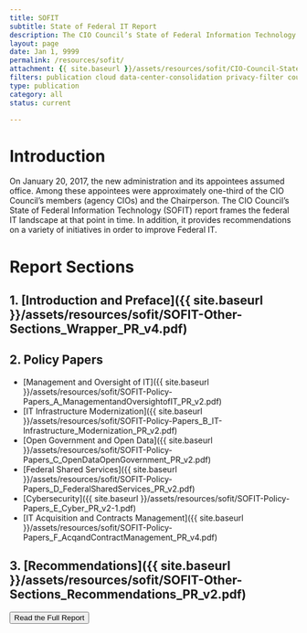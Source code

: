 ```yaml
---
title: SOFIT
subtitle: State of Federal IT Report
description: The CIO Council’s State of Federal Information Technology (SOFIT) report frames the federal IT landscape during the transition to the new administration in 2017. It also highlights recommendations to improve Federal IT.
layout: page
date: Jan 1, 9999
permalink: /resources/sofit/
attachment: {{ site.baseurl }}/assets/resources/sofit/CIO-Council-State-of-Federal-IT-Report-January-2017-1.pdf
filters: publication cloud data-center-consolidation privacy-filter council-operations cybersecurity accessibility current
type: publication
category: all
status: current

---
```

<!--Unlike other resource filters, which just create the resource card, this MD file also creates a landing page for SOFIT. The landing page shows the content below-->

# Introduction
On January 20, 2017, the new administration and its appointees assumed office. Among these appointees were approximately one-third of the CIO Council’s members (agency CIOs) and the Chairperson. The CIO Council’s State of Federal Information Technology (SOFIT) report frames the federal IT landscape at that point in time. In addition, it provides recommendations on a variety of initiatives in order to improve Federal IT.

# Report Sections
## 1. [Introduction and Preface]({{ site.baseurl }}/assets/resources/sofit/SOFIT-Other-Sections_Wrapper_PR_v4.pdf)
## 2. Policy Papers
  * [Management and Oversight of IT]({{ site.baseurl }}/assets/resources/sofit/SOFIT-Policy-Papers_A_ManagementandOversightofIT_PR_v2.pdf)
  * [IT Infrastructure Modernization]({{ site.baseurl }}/assets/resources/sofit/SOFIT-Policy-Papers_B_IT-Infrastructure_Modernization_PR_v2.pdf)
  * [Open Government and Open Data]({{ site.baseurl }}/assets/resources/sofit/SOFIT-Policy-Papers_C_OpenDataOpenGovernment_PR_v2.pdf)
  * [Federal Shared Services]({{ site.baseurl }}/assets/resources/sofit/SOFIT-Policy-Papers_D_FederalSharedServices_PR_v2.pdf)
  * [Cybersecurity]({{ site.baseurl }}/assets/resources/sofit/SOFIT-Policy-Papers_E_Cyber_PR_v2-1.pdf)
  * [IT Acquisition and Contracts Management]({{ site.baseurl }}/assets/resources/sofit/SOFIT-Policy-Papers_F_AcqandContractManagement_PR_v4.pdf)

## 3. [Recommendations]({{ site.baseurl }}/assets/resources/sofit/SOFIT-Other-Sections_Recommendations_PR_v2.pdf)

<a href="{{ page.attachment }}"><button class="usa-button">Read the Full Report</button></a>
